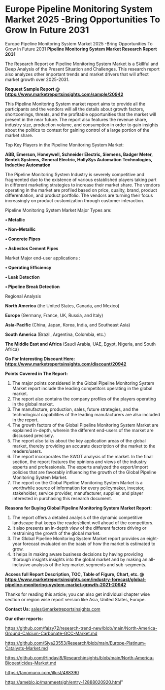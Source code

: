 # Europe Pipeline Monitoring System Market 2025 -Bring Opportunities To Grow In Future 2031
 Europe Pipeline Monitoring System Market 2025 -Bring Opportunities To Grow In Future 2031
<strong>Pipeline Monitoring System Market Research Report 2031</strong>

The Research Report on Pipeline Monitoring System Market is a Skillful and Deep Analysis of the Present Situation and Challenges. This research report also analyzes other important trends and market drivers that will affect market growth over 2025-2031.

<strong>Request Sample Report @ <a href=https://www.marketreportsinsights.com/sample/20942>https://www.marketreportsinsights.com/sample/20942</a></strong>

This Pipeline Monitoring System market report aims to provide all the participants and the vendors will all the details about growth factors, shortcomings, threats, and the profitable opportunities that the market will present in the near future. The report also features the revenue share, industry size, production volume, and consumption in order to gain insights about the politics to contest for gaining control of a large portion of the market share.

Top Key Players in the Pipeline Monitoring System Market:

<strong>ABB, Emerson, Honeywell, Schneider Electric, Siemens, Badger Meter, Bentek Systems, General Electric, HollySys Automation Technologies, Inductive Automation</strong>

The Pipeline Monitoring System Industry is severely competitive and fragmented due to the existence of various established players taking part in different marketing strategies to increase their market share. The vendors operating in the market are profiled based on price, quality, brand, product differentiation, and product portfolio. The vendors are turning their focus increasingly on product customization through customer interaction.

Pipeline Monitoring System Market Major Types are:

<strong>• Metallic

• Non-Metallic

• Concrete Pipes

• Asbestos Cement Pipes</strong>

Market Major end-user applications :

<strong>• Operating Efficiency

• Leak Detection

• Pipeline Break Detection</strong>

Regional Analysis

</u><strong><b>North America</b></strong> (the United States, Canada, and Mexico)

<strong><b>Europe </b></strong>(Germany, France, UK, Russia, and Italy)

<strong><b>Asia-Pacific</b></strong> (China, Japan, Korea, India, and Southeast Asia)

<strong><b>South America</b></strong> (Brazil, Argentina, Colombia, etc.)

<strong><b>The Middle East and Africa</b></strong> (Saudi Arabia, UAE, Egypt, Nigeria, and South Africa)

<strong>Go For Interesting Discount Here: <a href=https://www.marketreportsinsights.com/discount/20942>https://www.marketreportsinsights.com/discount/20942</a></strong>

<strong>Points Covered in The Report:</strong>
<ol>
  <li>The major points considered in the Global Pipeline Monitoring System Market report include the leading competitors operating in the global market.</li>
  <li>The report also contains the company profiles of the players operating in the global market.</li>
  <li>The manufacture, production, sales, future strategies, and the technological capabilities of the leading manufacturers are also included in the report.</li>
  <li>The growth factors of the Global Pipeline Monitoring System Market are explained in-depth, wherein the different end-users of the market are discussed precisely.</li>
  <li>The report also talks about the key application areas of the global market, thereby providing an accurate description of the market to the readers/users.</li>
  <li>The report incorporates the SWOT analysis of the market. In the final section, the report features the opinions and views of the industry experts and professionals. The experts analyzed the export/import policies that are favorably influencing the growth of the Global Pipeline Monitoring System Market.</li>
  <li>The report on the Global Pipeline Monitoring System Market is a worthwhile source of information for every policymaker, investor, stakeholder, service provider, manufacturer, supplier, and player interested in purchasing this research document.</li>
</ol>
<strong>Reasons for Buying Global Pipeline Monitoring System Market Report:</strong>

<ol>
  <li>The report offers a detailed analysis of the dynamic competitive landscape that keeps the reader/client well ahead of the competitors.</li>
  <li>It also presents an in-depth view of the different factors driving or restraining the growth of the global market.</li>
  <li>The Global Pipeline Monitoring System Market report provides an eight-year forecast evaluated on the basis of how the market is estimated to grow.</li>
  <li>It helps in making aware business decisions by having providing thorough insights insights into the global market and by making an all-inclusive analysis of the key market segments and sub-segments.</li>
</ol>
<strong>Access full Report Description, TOC, Table of Figure, Chart, etc. @ <a href=https://www.marketreportsinsights.com/industry-forecast/global-pipeline-monitoring-system-market-growth-2021-20942>https://www.marketreportsinsights.com/industry-forecast/global-pipeline-monitoring-system-market-growth-2021-20942</a></strong>


Thanks for reading this article; you can also get individual chapter wise section or region wise report version like Asia, United States, Europe.

<strong>Contact Us:</strong>
sales@marketreportsinsights.com

<strong>Our other reports:</strong>

<a href=https://github.com/faizy72/research-trend-new/blob/main/North-America-Ground-Calcium-Carbonate-GCC-Market.md>https://github.com/faizy72/research-trend-new/blob/main/North-America-Ground-Calcium-Carbonate-GCC-Market.md</a>

<a href=https://github.com/Siya23553/Research/blob/main/Europe-Platinum-Catalysts-Market.md>https://github.com/Siya23553/Research/blob/main/Europe-Platinum-Catalysts-Market.md</a>

<a href=https://github.com/Hindavi8/Researchinsights/blob/main/North-America-Biopesticides-Market.md>https://github.com/Hindavi8/Researchinsights/blob/main/North-America-Biopesticides-Market.md</a>

<a href=https://tanomuno.com/illust/488390>https://tanomuno.com/illust/488390</a>

<a href=https://ameblo.jp/manmeetsigh/entry-12888020920.html>https://ameblo.jp/manmeetsigh/entry-12888020920.html</a>"
